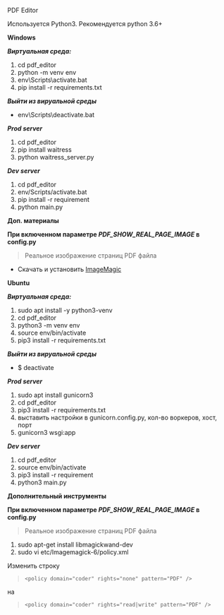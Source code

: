 PDF Editor

Используется Python3. Рекомендуется python 3.6+

**Windows**

***Виртуальная среда:***
1. cd pdf_editor
2. python -m venv env
3. env\Scripts\activate.bat
4. pip install -r requirements.txt

***Выйти из вируальной среды***
*  env\Scripts\deactivate.bat

***Prod server***
1.  cd pdf_editor
2.  pip install waitress
3.  python waitress_server.py

***Dev server***
1. cd pdf_editor
2. env/Scripts/activate.bat
3. pip install -r requirement
4. python main.py

**Доп. материалы**

**При включенном параметре *PDF_SHOW_REAL_PAGE_IMAGE* в config.py**
>  Реальное изображение страниц PDF файла


*  Скачать и установить [ImageMagic](https://imagemagick.org/download/binaries/ImageMagick-7.0.10-26-Q16-HDRI-x64-dll.exe)




**Ubuntu**


***Виртуальная среда:***
1. sudo apt install -y python3-venv
2. cd pdf_editor
3. python3 -m venv env 
4. source env/bin/activate
5. pip3 install -r requirements.txt

***Выйти из вируальной среды***
*  $ deactivate

***Prod server***
1. sudo apt install gunicorn3
2. cd pdf_editor
2. pip3 install -r requirements.txt
3. выставить настройки в gunicorn.config.py, кол-во воркеров, хост, порт
3. gunicorn3 wsgi:app

***Dev server***
1. cd pdf_editor
2. source env/bin/activate
3. pip3 install -r requirement
3. python3 main.py


**Дополнительный инструменты**

**При включенном параметре *PDF_SHOW_REAL_PAGE_IMAGE* в config.py**
>  Реальное изображение страниц PDF файла

1.  sudo apt-get install libmagickwand-dev
2.  sudo vi etc/Imagemagick-6/policy.xml


Изменить строку
>  `<policy domain="coder" rights="none" pattern="PDF" />`

на
>  `<policy domain="coder" rights="read|write" pattern="PDF" />`


